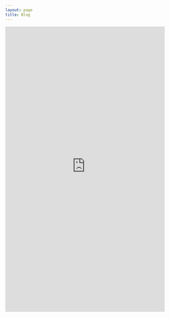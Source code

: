 ```yaml
---
layout: page
title: Blog
---
```


<style>
.substack-container {
    width: 100%;
    max-width: 1200px;  /* Adjust as needed */
    margin: 0 auto;
}
</style>

<div class="substack-container">
    <iframe 
        src="https://neuropurrfectai.substack.com" 
        width="100%" 
        height="900px" 
        style="border:none; background:white;" 
        frameborder="0" 
        scrolling="yes"
    ></iframe>
</div>

<!-- ---
layout: page
title: Blog
permalink: /blog/
---

# Technical Writing & Articles

## Featured Posts

### Crafting Resilient AI
- Hands-on workshop materials on AI safety
- Practical implementation with Google's tools
- [Read More](https://neuropurrfectai.substack.com/p/crafting-resilient-ai-a-hands-on)

### AI Alignment Journey
- Insights from AI Safety Fundamentals course
- Discussion on misalignment and adversarial attacks
- 131+ LinkedIn reactions
- [Read More](https://neuropurrfectai.substack.com/p/navigating-the-complexities-of-ai)

### Gemma: Making LLMs Accessible
- Analysis of Google's open-source LLM
- Technical deep-dive into small language models
- 360+ LinkedIn reactions
- [Read More](https://neuropurrfectai.substack.com/p/gemma-geminis-open-source-twin-and)

## Technical Series

### AI/ML Dictionary Series
- Comprehensive guide to AI/ML terminology
- Multi-part series for beginners to experts
- 400+ views on Substack
- [View Series](https://neuropurrfectai.substack.com/p/dictionary-of-basic-and-popular-terms)

## Platform Statistics
- LinkedIn: 374,362+ impressions, 6,406 followers
- Substack: 8,300+ views, 196 subscribers
- Beautiful Mind Vietnam: 200,000+ followers
 -->
